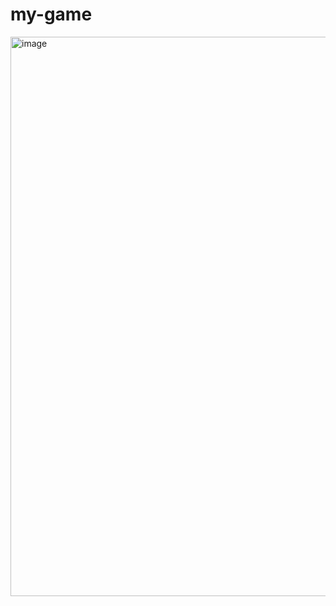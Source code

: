 # my-game
<img width="1869" height="895" alt="image" src="https://github.com/user-attachments/assets/6c7c229a-2e5a-406f-a64d-91b764cd7c1c" />
